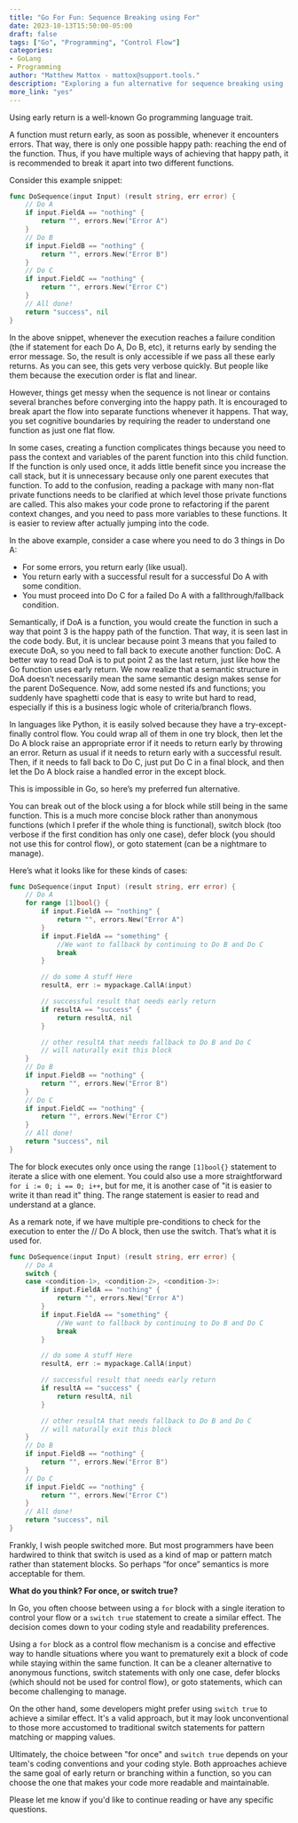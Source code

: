 ```yaml
---
title: "Go For Fun: Sequence Breaking using For"
date: 2023-10-13T15:50:00-05:00
draft: false
tags: ["Go", "Programming", "Control Flow"]
categories:
- GoLang
- Programming
author: "Matthew Mattox - mattox@support.tools."
description: "Exploring a fun alternative for sequence breaking using 'for' in Go."
more_link: "yes"
---
```


Using early return is a well-known Go programming language trait.

A function must return early, as soon as possible, whenever it encounters errors. That way, there is only one possible happy path: reaching the end of the function. Thus, if you have multiple ways of achieving that happy path, it is recommended to break it apart into two different functions.

Consider this example snippet:

```go
func DoSequence(input Input) (result string, err error) {
    // Do A
    if input.FieldA == "nothing" {
        return "", errors.New("Error A")
    }
    // Do B
    if input.FieldB == "nothing" {
        return "", errors.New("Error B")
    }
    // Do C
    if input.FieldC == "nothing" {
        return "", errors.New("Error C")
    }
    // All done!
    return "success", nil
}
```

In the above snippet, whenever the execution reaches a failure condition (the if statement for each Do A, Do B, etc), it returns early by sending the error message. So, the result is only accessible if we pass all these early returns. As you can see, this gets very verbose quickly. But people like them because the execution order is flat and linear.

However, things get messy when the sequence is not linear or contains several branches before converging into the happy path. It is encouraged to break apart the flow into separate functions whenever it happens. That way, you set cognitive boundaries by requiring the reader to understand one function as just one flat flow.

In some cases, creating a function complicates things because you need to pass the context and variables of the parent function into this child function. If the function is only used once, it adds little benefit since you increase the call stack, but it is unnecessary because only one parent executes that function. To add to the confusion, reading a package with many non-flat private functions needs to be clarified at which level those private functions are called. This also makes your code prone to refactoring if the parent context changes, and you need to pass more variables to these functions. It is easier to review after actually jumping into the code.

In the above example, consider a case where you need to do 3 things in Do A:

- For some errors, you return early (like usual).
- You return early with a successful result for a successful Do A with some condition.
- You must proceed into Do C for a failed Do A with a fallthrough/fallback condition.

Semantically, if DoA is a function, you would create the function in such a way that point 3 is the happy path of the function. That way, it is seen last in the code body. But, it is unclear because point 3 means that you failed to execute DoA, so you need to fall back to execute another function: DoC. A better way to read DoA is to put point 2 as the last return, just like how the Go function uses early return. We now realize that a semantic structure in DoA doesn’t necessarily mean the same semantic design makes sense for the parent DoSequence. Now, add some nested ifs and functions; you suddenly have spaghetti code that is easy to write but hard to read, especially if this is a business logic whole of criteria/branch flows.

In languages like Python, it is easily solved because they have a try-except-finally control flow. You could wrap all of them in one try block, then let the Do A block raise an appropriate error if it needs to return early by throwing an error. Return as usual if it needs to return early with a successful result. Then, if it needs to fall back to Do C, just put Do C in a final block, and then let the Do A block raise a handled error in the except block.

This is impossible in Go, so here’s my preferred fun alternative.

You can break out of the block using a for block while still being in the same function. This is a much more concise block rather than anonymous functions (which I prefer if the whole thing is functional), switch block (too verbose if the first condition has only one case), defer block (you should not use this for control flow), or goto statement (can be a nightmare to manage).

Here’s what it looks like for these kinds of cases:

```go
func DoSequence(input Input) (result string, err error) {
    // Do A
    for range [1]bool{} {
        if input.FieldA == "nothing" {
            return "", errors.New("Error A")
        }
        if input.FieldA == "something" {
            //We want to fallback by continuing to Do B and Do C
            break
        }

        // do some A stuff Here
        resultA, err := mypackage.CallA(input)

        // successful result that needs early return
        if resultA == "success" {
            return resultA, nil
        }

        // other resultA that needs fallback to Do B and Do C
        // will naturally exit this block
    }
    // Do B
    if input.FieldB == "nothing" {
        return "", errors.New("Error B")
    }
    // Do C
    if input.FieldC == "nothing" {
        return "", errors.New("Error C")
    }
    // All done!
    return "success", nil
}
```

The for block executes only once using the range `[1]bool{}` statement to iterate a slice with one element. You could also use a more straightforward `for i := 0; i == 0; i++`, but for me, it is another case of "it is easier to write it than read it" thing. The range statement is easier to read and understand at a glance.

As a remark note, if we have multiple pre-conditions to check for the execution to enter the // Do A block, then use the switch. That’s what it is used for.

```go
func DoSequence(input Input) (result string, err error) {
    // Do A
    switch {
    case <condition-1>, <condition-2>, <condition-3>:
        if input.FieldA == "nothing" {
            return "", errors.New("Error A")
        }
        if input.FieldA == "something" {
            //We want to fallback by continuing to Do B and Do C
            break
        }

        // do some A stuff Here
        resultA, err := mypackage.CallA(input)

        // successful result that needs early return
        if resultA == "success" {
            return resultA, nil
        }

        // other resultA that needs fallback to Do B and Do C
        // will naturally exit this block
    }
    // Do B
    if input.FieldB == "nothing" {
        return "", errors.New("Error B")
    }
    // Do C
    if input.FieldC == "nothing" {
        return "", errors.New("Error C")
    }
    // All done!
    return "success", nil
}
```

Frankly, I wish people switched more. But most programmers have been hardwired to think that switch is used as a kind of map or pattern match rather than statement blocks. So perhaps “for once” semantics is more acceptable for them.

**What do you think? For once, or switch true?**

In Go, you often choose between using a `for` block with a single iteration to control your flow or a `switch true` statement to create a similar effect. The decision comes down to your coding style and readability preferences.

Using a `for` block as a control flow mechanism is a concise and effective way to handle situations where you want to prematurely exit a block of code while staying within the same function. It can be a cleaner alternative to anonymous functions, switch statements with only one case, defer blocks (which should not be used for control flow), or goto statements, which can become challenging to manage.

On the other hand, some developers might prefer using `switch true` to achieve a similar effect. It's a valid approach, but it may look unconventional to those more accustomed to traditional switch statements for pattern matching or mapping values.

Ultimately, the choice between "for once" and `switch true` depends on your team's coding conventions and your coding style. Both approaches achieve the same goal of early return or branching within a function, so you can choose the one that makes your code more readable and maintainable.

Please let me know if you'd like to continue reading or have any specific questions.
